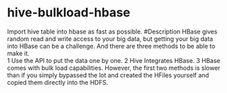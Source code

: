 # hive-bulkload-hbase
Import hive table into hbase as fast as possible.
#Description
HBase gives random read and write access to your big data, but getting your big data into HBase can be a challenge. And there are three
methods to be able to make it.<br>
1 Use the API to put the data one by one.
2 Hive Integrates HBase.
3 HBase comes with bulk load capabilities.
However, the first two methods is slower than  if you simply bypassed the lot and created the HFiles yourself and copied them directly
into the HDFS. 
